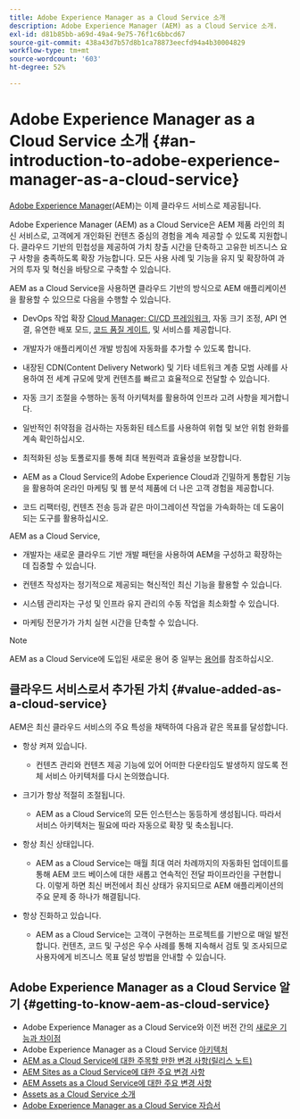 ```yaml
---
title: Adobe Experience Manager as a Cloud Service 소개
description: Adobe Experience Manager (AEM) as a Cloud Service 소개.
exl-id: d81b85bb-a69d-49a4-9e75-76f1c6bbcd67
source-git-commit: 438a43d7b57d8b1ca78873eecfd94a4b30004829
workflow-type: tm+mt
source-wordcount: '603'
ht-degree: 52%

---
```


# Adobe Experience Manager as a Cloud Service 소개 {#an-introduction-to-adobe-experience-manager-as-a-cloud-service}

[Adobe Experience Manager](https://www.adobe.com/kr/marketing/experience-manager.html)(AEM)는 이제 클라우드 서비스로 제공됩니다.

Adobe Experience Manager (AEM) as a Cloud Service은 AEM 제품 라인의 최신 서비스로, 고객에게 개인화된 컨텐츠 중심의 경험을 계속 제공할 수 있도록 지원합니다. 클라우드 기반의 민첩성을 제공하여 가치 창출 시간을 단축하고 고유한 비즈니스 요구 사항을 충족하도록 확장 가능합니다. 모든 사용 사례 및 기능을 유지 및 확장하여 과거의 투자 및 혁신을 바탕으로 구축할 수 있습니다.

AEM as a Cloud Service을 사용하면 클라우드 기반의 방식으로 AEM 애플리케이션을 활용할 수 있으므로 다음을 수행할 수 있습니다.

* DevOps 작업 확장 [Cloud Manager: CI/CD 프레임워크](https://experienceleague.adobe.com/docs/experience-manager-cloud-service/implementing/using-cloud-manager/configure-pipeline.html?lang=en), 자동 크기 조정, API 연결, 유연한 배포 모드, [코드 품질 게이트](https://experienceleague.adobe.com/docs/experience-manager-cloud-service/implementing/using-cloud-manager/test-results/code-quality-testing.html?lang=en), 및 서비스를 제공합니다.

* 개발자가 애플리케이션 개발 방침에 자동화를 추가할 수 있도록 합니다.

* 내장된 CDN(Content Delivery Network) 및 기타 네트워크 계층 모범 사례를 사용하여 전 세계 규모에 맞게 컨텐츠를 빠르고 효율적으로 전달할 수 있습니다.

* 자동 크기 조절을 수행하는 동적 아키텍처를 활용하여 인프라 고려 사항을 제거합니다.

* 일반적인 취약점을 검사하는 자동화된 테스트를 사용하여 위협 및 보안 위험 완화를 계속 확인하십시오.

* 최적화된 성능 토폴로지를 통해 최대 복원력과 효율성을 보장합니다.

* AEM as a Cloud Service의 Adobe Experience Cloud과 긴밀하게 통합된 기능을 활용하여 온라인 마케팅 및 웹 분석 제품에 더 나은 고객 경험을 제공합니다.

* 코드 리팩터링, 컨텐츠 전송 등과 같은 마이그레이션 작업을 가속화하는 데 도움이 되는 도구를 활용하십시오.

AEM as a Cloud Service,

* 개발자는 새로운 클라우드 기반 개발 패턴을 사용하여 AEM을 구성하고 확장하는 데 집중할 수 있습니다.

* 컨텐츠 작성자는 정기적으로 제공되는 혁신적인 최신 기능을 활용할 수 있습니다.

* 시스템 관리자는 구성 및 인프라 유지 관리의 수동 작업을 최소화할 수 있습니다.

* 마케팅 전문가가 가치 실현 시간을 단축할 수 있습니다.

>[!NOTE]
>AEM as a Cloud Service에 도입된 새로운 용어 중 일부는 [용어](terminology.md)를 참조하십시오.

## 클라우드 서비스로서 추가된 가치 {#value-added-as-a-cloud-service}

AEM은 최신 클라우드 서비스의 주요 특성을 채택하여 다음과 같은 목표를 달성합니다.

* 항상 켜져 있습니다.

   * 컨텐츠 관리와 컨텐츠 제공 기능에 있어 어떠한 다운타임도 발생하지 않도록 전체 서비스 아키텍처를 다시 논의했습니다.

* 크기가 항상 적절히 조절됩니다.

   * AEM as a Cloud Service의 모든 인스턴스는 동등하게 생성됩니다. 따라서 서비스 아키텍처는 필요에 따라 자동으로 확장 및 축소됩니다.

* 항상 최신 상태입니다.

   * AEM as a Cloud Service는 매월 최대 여러 차례까지의 자동화된 업데이트를 통해 AEM 코드 베이스에 대한 새롭고 연속적인 전달 파이프라인을 구현합니다. 이렇게 하면 최신 버전에서 최신 상태가 유지되므로 AEM 애플리케이션의 주요 문제 중 하나가 해결됩니다.

* 항상 진화하고 있습니다.

   * AEM as a Cloud Service는 고객이 구현하는 프로젝트를 기반으로 매일 발전합니다. 컨텐츠, 코드 및 구성은 우수 사례를 통해 지속해서 검토 및 조사되므로 사용자에게 비즈니스 목표 달성 방법을 안내할 수 있습니다.

## Adobe Experience Manager as a Cloud Service 알기 {#getting-to-know-aem-as-cloud-service}

* Adobe Experience Manager as a Cloud Service와 이전 버전 간의 [새로운 기능과 차이점](/help/overview/what-is-new-and-different.md)
* Adobe Experience Manager as a Cloud Service [아키텍처](/help/overview/architecture.md)
* [AEM as a Cloud Service에 대한 주목할 만한 변경 사항(릴리스 노트)](/help/release-notes/aem-cloud-changes.md)
* [ AEM Sites as a Cloud Service에 대한 주요 변경 사항](/help/sites-cloud/sites-cloud-changes.md)
* [AEM Assets as a Cloud Service에 대한 주요 변경 사항](/help/assets/assets-cloud-changes.md)
* [Assets as a Cloud Service 소개](/help/assets/overview.md)
* [Adobe Experience Manager as a Cloud Service 자습서](https://experienceleague.adobe.com/docs/experience-manager-learn/cloud-service/overview.html)
